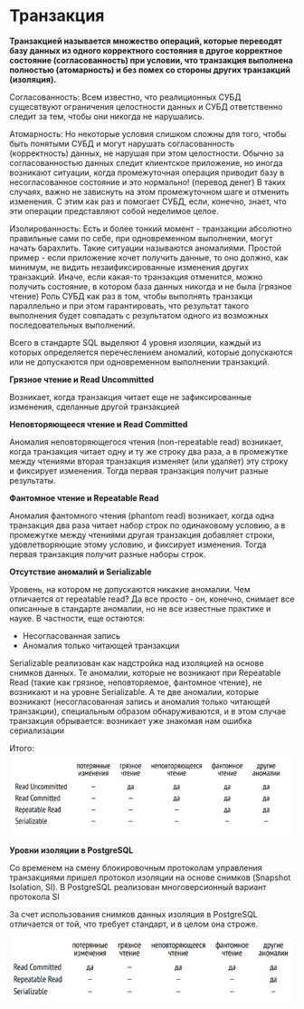 # Транзакция 

****Транзакцией называется множество операций, которые переводят базу данных из одного корректного состояния в другое корректное состояние (согласованность) при условии, что транзакция выполнена полностью (атомарность) и без помех со стороны других транзакций (изоляция).****

Согласованность:
Всем известно, что реалиционных СУБД сущесвтвуют ограничения целостности данных и СУБД ответственно следит за тем, чтобы они никогда не нарушались.

Атомарность:
Но некоторые условия слишком сложны для того, чтобы быть понятыми СУБД и могут нарушать согласованность (корректность) данных, не нарушая при этом целостности.
Обычно за согласованностью данных следит клиентское приложение, но иногда возникают ситуации, когда промежуточная операция приводит базу в несогласованное состояние и это нормально! (перевод денег)
В таких случаях, важно не зависнуть на этом промежуточном шаге и отменить изменения. С этим как раз и помогает СУБД, если, конечно, знает, что эти операции представляют собой неделимое целое.

Изолированность:
Есть и более тонкий момент - транзакции абсолютно правильные сами по себе, при одновременном выполнении, могут начать барахлить. Такие ситуации называются аномалиями.
Простой пример - если приложение хочет получить данные, то оно должно, как минимум, не видить незаификсированные изменения других транзакций. Иначе, если какая-то транзакция отменится, можно получить состояние, в котором база данных никогда и не была (грязное чтение)
Роль СУБД как раз в том, чтобы выполнять транзакци параллельно и при этом гарантировать, что результат такого выполнения будет совпадать с результатом одного из возможных последовательных выполнений.


Всего в стандарте SQL выделяют 4 уровня изоляции, каждый из которых определяется перечеслением аномалий, которые допускаются или не допускаются при одновременном выполнении транзакций.

**Грязное чтение и Read Uncommitted**

Возникает, когда транзакция читает еще не зафиксированные изменения, сделанные другой транзакцией

**Неповторяющееся чтение и Read Committed**

Аномалия неповторяющегося чтения (non-repeatable read) возникает, когда транзакция читает одну и ту же строку два раза, а в промежутке между чтениями вторая транзакция изменяет (или удаляет) эту строку и фиксирует изменения. Тогда первая транзакция получит разные результаты.

**Фантомное чтение и Repeatable Read**

Аномалия фантомного чтения (phantom read) возникает, когда одна транзакция два раза читает набор строк по одинаковому условию, а в промежутке между чтениями другая транзакция добавляет строки, удовлетворяющие этому условию, и фиксирует изменения. Тогда первая транзакция получит разные наборы строк.

**Отсутствие аномалий и Serializable**

Уровень, на котором не допускаются никакие аномалии. Чем отличается от repeatable read? Да все просто - он, конечно, снимает все описанные в стандарте аномалии, но не все известные практике и науке. В частности, еще остаются:
- Несогласованная запись 
- Аномалия только читающей транзакции

Serializable реализован как надстройка над изоляцией на основе снимков данных. Те аномалии, которые не возникают при Repeatable Read (такие как грязное, неповторяемое, фантомное чтение), не возникают и на уровне Serializable. А те две аномалии, которые возникают (несогласованная запись и аномалия только читающей транзакции), специальным образом обнаруживаются, и в этом случае транзакция обрывается: возникает уже знакомая нам ошибка сериализации

Итого:
![img.png](imgs/img.png)

**Уровни изоляции в PostgreSQL**

Со временем на смену блокировочным протоколам управления транзакциями пришел протокол изоляции на основе снимков (Snapshot Isolation, SI). В PostgreSQL реализован многоверсионный вариант протокола SI

За счет использования снимков данных изоляция в PostgreSQL отличается от той, что требует стандарт, и в целом она строже.

![img_1.png](imgs/img_1.png)

